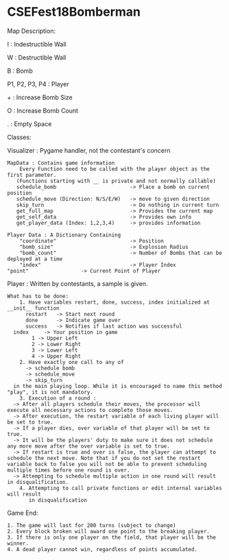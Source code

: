 # CSEFest18Bomberman
Map Description:

I 		          : Indestructible Wall

W		            : Destructible Wall

B            		: Bomb

P1, P2, P3, P4 	: Player

\+ 		          : Increase Bomb Size

O 		          : Increase Bomb Count

. 		          : Empty Space


Classes:

Visualizer : Pygame handler, not the contestant's concern

    MapData : Contains game information
    	Every Function need to be called with the player object as the first parameter.
       (Functions starting with __ is private and not normally callable)
       schedule_bomb                        -> Place a bomb on current position
       schedule_move (Direction: N/S/E/W)   -> move to given direction
       skip_turn                            -> Do nothing in current turn
       get_full_map                         -> Provides the current map
       get_self_data                        -> Provides own info
       get_player_data (Index: 1,2,3,4)     -> provides information

    Player Data : A Dictionary Containing
        "coordinate"                        -> Position
        "bomb_size"                         -> Explosion Radius
        "bomb_count"                        -> Number of Bombs that can be deployed at a time
        "index"                             -> Player Index
	"point"				    -> Current Point of Player
	
Player : Written by contestants, a sample is given.

    What has to be done:
        1. Have variables restart, done, success, index initialized at __init__ function
          restart   -> Start next round
          done      -> Indicate game over
          success   -> Notifies if last action was successful
	  index     -> Your position in game
	  		1 -> Upper Left
			2 -> Lower Right
			3 -> Lower Left
			4 -> Upper Right
        2. Have exactly one call to any of
          -> schedule bomb
          -> schedule_move
          -> skip_turn
	  in the main playing loop. While it is encouraged to name this method "play", it is not mandatory.
        3. Execution of a round :
	  -> After all players schedule their moves, the processor will execute all necessary actions to complete those moves.
	  -> After execution, the restart variable of each living player will be set to true.
	  -> If a player dies, over variable of that player will be set to true.
	  -> It will be the players' duty to make sure it does not schedule any more move after the over variable is set to true.
	  -> If restart is true and over is false, the player can attempt to schedule the next move. Note that if you do not set the restart variable back to false you will not be able to prevent scheduling multiple times before one round is over.
	  -> Attempting to schedule multiple action in one round will result in disqualification.
        4. Attempting to call private functions or edit internal variables will result
           in disqualification
	   
Game End:

	1. The game will last for 200 turns (subject to change)
	2. Every block broken will award one point to the breaking player.
	3. If there is only one player on the field, that player will be the winner.
	4. A dead player cannot win, regardless of points accumulated.

